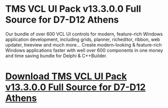 # TMS VCL UI Pack v13.3.0.0 Full Source for D7-D12 Athens

Our bundle of over 600 VCL UI controls for modern, feature-rich Windows application development, including grids, planner, richeditor, ribbon, web updater, treeview and much more... Create modern-looking & feature-rich Windows applications faster with well over 600 components in one money and time saving bundle for Delphi & C++Builder.

# [Download TMS VCL UI Pack v13.3.0.0 Full Source for D7-D12 Athens](https://developer.team/delphi/35135-tms-vcl-ui-pack-v13300-full-source-for-d7-d12-athens.html)

